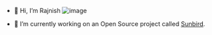 - 👋 Hi, I’m Rajnish ![image](https://user-images.githubusercontent.com/82456953/151496548-c4528589-24b1-485b-a31c-760bc0f28500.png)

- 🌱 I’m currently working on an Open Source project called [Sunbird](https://github.com/Sunbird-Ed/).

<!---
rajnishdargan/rajnishdargan is a ✨ special ✨ repository because its `README.md` (this file) appears on your GitHub profile.
You can click the Preview link to take a look at your changes.
- 👋 Hi, I’m @rajnishdargan
- 👀 I’m interested in ...
- 🌱 I’m currently learning ...
- 💞️ I’m looking to collaborate on ...
- 📫 How to reach me ...
--->
